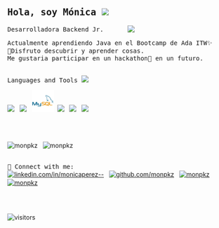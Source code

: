 <h2><samp> Hola, soy Mónica </samp> <img src="https://media.giphy.com/media/mGcNjsfWAjY5AEZNw6/giphy.gif" width="40"> </h2>
<img align = 'right' src = "https://media.giphy.com/media/YPQ62IX4xd60xJDaBu/giphy.gif" width = "230">
 
<samp> Desarrolladora Backend Jr. </samp>
 
 <samp>
 Actualmente aprendiendo Java en el Bootcamp de Ada ITW✨<br/>
 🌱Disfruto descubrir y aprender cosas.<br/>
 Me gustaria participar en un hackathon👯 en un futuro.
</samp>

 <br/>
<br/>

  <samp> Languages and Tools <img><img src="https://media.giphy.com/media/WUlplcMpOCEmTGBtBW/giphy.gif" width="30"></img> </samp>
<div align="left">
 <img  src="https://image.flaticon.com/icons/png/512/226/226777.png" width="30"> &nbsp; <img src="https://www.vectorlogo.zone/logos/springio/springio-icon.svg" width="30"> &nbsp;  <img src="https://raw.githubusercontent.com/devicons/devicon/master/icons/mysql/mysql-original-wordmark.svg" width="50"> &nbsp;<img src="https://www.vectorlogo.zone/logos/getpostman/getpostman-icon.svg" width="30"> &nbsp;  <img src="https://git-scm.com/images/logo@2x.png" width="40"> &nbsp; <img src="https://maven.apache.org/images/maven-logo-black-on-white.png" width="40" > &nbsp; 

<br/>
<br/>
<br/>
<br/>

 <p align="left">
<img src="https://github-readme-stats.vercel.app/api?username=monpkz&show_icons=true&theme=dark&text_color=605c61&hide_border=true&cache_seconds=500&locale=en" alt="monpkz" width=400> &nbsp;
<img src="https://github-readme-stats.vercel.app/api/top-langs?username=monpkz&show_icons=true&theme=dark&text_color=605c61&hide_border=true&cache_seconds=500&locale=en&layout=compact" alt="monpkz" width=300>
</p>
 
 <br/>
 <samp>📍 Connect with me: </samp>
<div align="left">
 <a href="https://linkedin.com/in/monicaperez--" target="blank"><img align="center" src="https://raw.githubusercontent.com/rahuldkjain/github-profile-readme-generator/master/src/images/icons/Social/linked-in-alt.svg" alt="linkedin.com/in/monicaperez--" width="30"/></a> &nbsp; 
 <a href="https://github.com/monpkz" target="blank"><img align="center" src="https://cdn.jsdelivr.net/npm/simple-icons@3.0.1/icons/github.svg" alt="github.com/monpkz" width="30"/></a> &nbsp;
 <a href="https://dev.to/monpkz" target="blank"><img align="center" src="https://cdn.jsdelivr.net/npm/simple-icons@3.0.1/icons/dev-dot-to.svg" alt="monpkz" width="30"/></a> &nbsp;
 <a href="https://www.hackerrank.com/monpkz" target="blank"><img align="center" src="https://raw.githubusercontent.com/rahuldkjain/github-profile-readme-generator/master/src/images/icons/Social/hackerrank.svg" alt="monpkz" width="30"/></a> &nbsp;
 

 <br/><br/>
 
![visitors](https://visitor-badge.glitch.me/badge?page_id=monpkz.monpkz&left_color=grey&right_color=red)
 
 <!--
**monpkz/monpkz** is a ✨ _special_ ✨ repository because its `README.md` (this file) appears on your GitHub profile.

<img src="https://github-readme-streak-stats.herokuapp.com/?user=monpkz&show_icons=true&theme=dark&text_color=605c61&hide_border=true&cache_seconds=500&locale=en&layout=compact" alt="monpkz" width = 400 >

Here are some ideas to get you started:

- 🔭 I’m currently working on ...
- 🌱 I’m currently learning ...
- 👯 I’m looking to collaborate on ...
- 🤔 I’m looking for help with ...
- 💬 Ask me about ...
- 📫 How to reach me: ...
- 😄 Pronouns: ...
- ⚡ Fun fact: ...
-->


 
